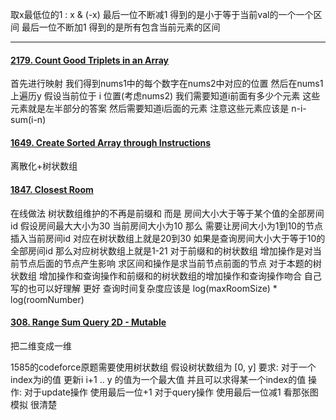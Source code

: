取x最低位的1 : x & (-x)
最后一位不断减1 得到的是小于等于当前val的一个一个区间 
最后一位不断加1 得到的是所有包含当前元素的区间

--------------------
#### [2179. Count Good Triplets in an Array](https://leetcode.cn/problems/count-good-triplets-in-an-array/)
首先进行映射 我们得到nums1中的每个数字在nums2中对应的位置 然后在nums1上遍历y 假设当前位于 i 位置(考虑nums2) 我们需要知道i前面有多少个元素 这些元素就是左半部分的答案 然后需要知道i后面的元素 注意这些元素应该是 n-i-sum(i-n)

#### [1649. Create Sorted Array through Instructions](https://leetcode.cn/problems/create-sorted-array-through-instructions/)
离散化+树状数组

#### [1847. Closest Room](https://leetcode.cn/problems/closest-room/)
在线做法 树状数组维护的不再是前缀和 而是 房间大小大于等于某个值的全部房间id 
假设房间最大大小为30  当前房间大小为10 那么 需要让房间大小为1到10的节点插入当前房间id 对应在树状数组上就是20到30
如果是查询房间大小大于等于10的全部房间id 那么对应树状数组上就是1-21
对于前缀和的树状数组 增加操作是对当前节点后面的节点产生影响 
求区间和操作是求当前节点前面的节点
对于本题的树状数组 增加操作和查询操作和前缀和的树状数组的增加操作和查询操作吻合
自己写的也可以好理解 更好 
查询时间复杂度应该是 log(maxRoomSize) * log(roomNumber)

#### [308. Range Sum Query 2D - Mutable](https://leetcode.cn/problems/range-sum-query-2d-mutable/)
把二维变成一维 

1585的codeforce原题需要使用树状数组
假设树状数组为 [0, y]
要求: 对于一个index为i的值 更新i i+1 .. y 的值为一个最大值 并且可以求得某一个index的值
操作: 对于update操作 使用最后一位+1 对于query操作 使用最后一位减1 看那张图模拟 很清楚
<!--stackedit_data:
eyJoaXN0b3J5IjpbLTk4NjI0MDBdfQ==
-->